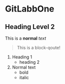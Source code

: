 # GitLabbOne

## Heading Level 2

This is a
**normal** *text*

> This is a block-qoute!

1. Heading 1
	- heading 2
2. Normal text
	- bold
	- italic


